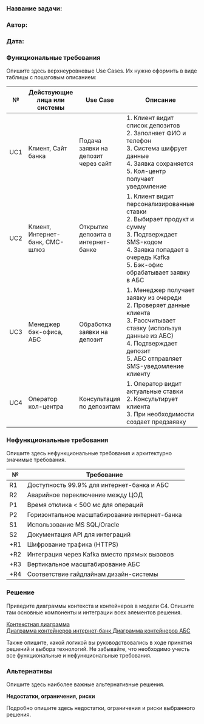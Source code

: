 ### <a name="_b7urdng99y53"></a>**Название задачи:**
### <a name="_hjk0fkfyohdk"></a>**Автор:**
### <a name="_uanumrh8zrui"></a>**Дата:**
### <a name="_3bfxc9a45514"></a>**Функциональные требования**
Опишите здесь верхнеуровневые Use Cases. Их нужно оформить в виде таблицы с пошаговым описанием:

| №  | Действующие лица или системы               | Use Case                           | Описание                                                                                                                                                                                                 |
|----|--------------------------------------------|------------------------------------|----------------------------------------------------------------------------------------------------------------------------------------------------------------------------------------------------------|
| UC1| Клиент, Сайт банка                         | Подача заявки на депозит через сайт | 1. Клиент видит список депозитов<br>2. Заполняет ФИО и телефон<br>3. Система шифрует данные<br>4. Заявка сохраняется<br>5. Кол-центр получает уведомление                                             |
| UC2| Клиент, Интернет-банк, СМС-шлюз            | Открытие депозита в интернет-банке | 1. Клиент видит персонализированные ставки<br>2. Выбирает продукт и сумму<br>3. Подтверждает SMS-кодом<br>4. Заявка попадает в очередь Kafka<br>5. Бэк-офис обрабатывает заявку в АБС                 |
| UC3| Менеджер бэк-офиса, АБС                    | Обработка заявки на депозит        | 1. Менеджер получает заявку из очереди<br>2. Проверяет данные клиента<br>3. Рассчитывает ставку (используя данные из АБС)<br>4. Подтверждает депозит<br>5. АБС отправляет SMS-уведомление клиенту      |
| UC4| Оператор кол-центра                        | Консультация по депозитам          | 1. Оператор видит актуальные ставки<br>2. Консультирует клиента<br>3. При необходимости создает предзаявку                                                                                              |

### <a name="_u8xz25hbrgql"></a>**Нефункциональные требования**
Опишите здесь нефункциональные требования и архитектурно значимые требования.

| №  | Требование                                                                                                                               |
|----|------------------------------------------------------------------------------------------------------------------------------------------|
| R1 | Доступность 99.9% для интернет-банка и АБС                                                                                              |
| R2 | Аварийное переключение между ЦОД                                                                                                        |
| P1 | Время отклика < 500 мс для операций                                                                                                     |
| P2 | Горизонтальное масштабирование интернет-банка                                                                                           |
| S1 | Использование MS SQL/Oracle                                                                                                             |
| S2 | Документация API для интеграций                                                                                                         |
| +R1| Шифрование трафика (HTTPS)                                                                                                              |
| +R2| Интеграция через Kafka вместо прямых вызовов                                                                                            |
| +R3| Вертикальное масштабирование АБС                                                                                                        |
| +R4| Соответствие гайдлайнам дизайн-системы                                                                                                 |

### <a name="_qmphm5d6rvi3"></a>**Решение**
Приведите диаграммы контекста и контейнеров в модели C4. Опишите там основные компоненты и интеграции всех элементов решения.

[Контекстная диаграмма](context.puml)  
[Диаграмма контейнеров интернет-банк ](containers_bank.puml)
[Диаграмма контейнеров АБС](container_abc.puml)

Также опишите, какой логикой вы руководствовались в ходе принятия решений и выбора технологий. Не забывайте, что необходимо учесть все функциональные и нефункциональные требования.
### <a name="_bjrr7veeh80c"></a>**Альтернативы**
Опишите здесь наиболее важные альтернативные решения.

**Недостатки, ограничения, риски**

Подробно опишите здесь недостатки, ограничения и риски выбранного решения.

